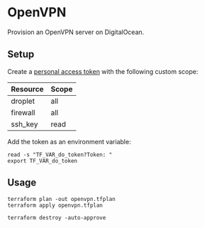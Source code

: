 # OpenVPN

Provision an OpenVPN server on DigitalOcean.

## Setup

Create a [personal access token](https://docs.digitalocean.com/reference/api/create-personal-access-token/) with the following custom scope:

| Resource | Scope |
| -------- | ----- |
| droplet  | all   |
| firewall | all   |
| ssh_key  | read  |

Add the token as an environment variable:

```shell
read -s "TF_VAR_do_token?Token: "
export TF_VAR_do_token
```

## Usage

```shell
terraform plan -out openvpn.tfplan
terraform apply openvpn.tfplan
```

```shell
terraform destroy -auto-approve
```
